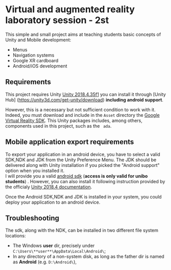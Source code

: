 # Virtual and augmented reality laboratory session - 2st
This simple and small project aims at teaching students basic concepts of Unity and Mobile development:
* Menus
* Navigation systems
* Google XR cardboard 
* Android/iOS development

## Requirements
This project requires Unity [Unity 2018.4.35f1](https://unity3d.com/es/unity/whats-new/2018.4.35) you can install it through [Unity Hub] (https://unity3d.com/get-unity/download) **including android support**. 

However, this is a necessary but not sufficient condition to work with it. Indeed, you must download and include in the ```Asset``` directory the [Google Virtual Reality SDK](https://github.com/googlevr/gvr-unity-sdk/releases). This Unity packages includes, among others, components used in this project, such as the ``` ada```.


## Mobile application export requirements
To export your application in an android device, you have to select a valid SDK,NDK and JDK from the Unity Preference Menu. The JDK should be delivered along with Unity installation if you picked the "Android support" option when you installed it.   
I will provide you a valid [android sdk](https://liveunibo-my.sharepoint.com/:f:/g/personal/lorenzo_stacchio_studio_unibo_it/ErQlrS44KG5NqITleTV00SABDTTg37RKeoMvN204zaHClA?e=gq9Wtx) (**access is only valid for unibo students**) . However, you can also install it following instruction provided by the officialy [Unity 2018.4 documentation](https://docs.unity3d.com/2018.4/Documentation/Manual/android-sdksetup.html).

Once the Android SDK,NDK and JDK is installed in your system, you could deploy your application to an android device.

## Troubleshooting

The sdk, along with the NDK, can be installed in two different file system locations:
* The Windows **user** dir, precisely under ```C:\Users\**user**\AppData\Local\Android\```;
* In any directory of a non-system disk, as long as the father dir is named as **Android** (e.g. ```D:\Android\```), 
